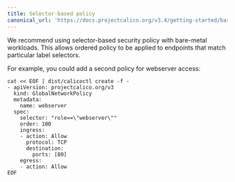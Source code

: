 ```yaml
---
title: Selector-based policy
canonical_url: 'https://docs.projectcalico.org/v3.4/getting-started/bare-metal/policy/selector'
---
```



We recommend using selector-based security policy with
bare-metal workloads. This allows ordered policy to be applied to
endpoints that match particular label selectors.

For example, you could add a second policy for webserver access:

```
cat << EOF | dist/calicoctl create -f -
- apiVersion: projectcalico.org/v3
  kind: GlobalNetworkPolicy
  metadata:
    name: webserver
  spec:
    selector: "role==\"webserver\""
    order: 100
    ingress:
    - action: Allow
      protocol: TCP
      destination:
        ports: [80]
    egress:
    - action: Allow
EOF
```


